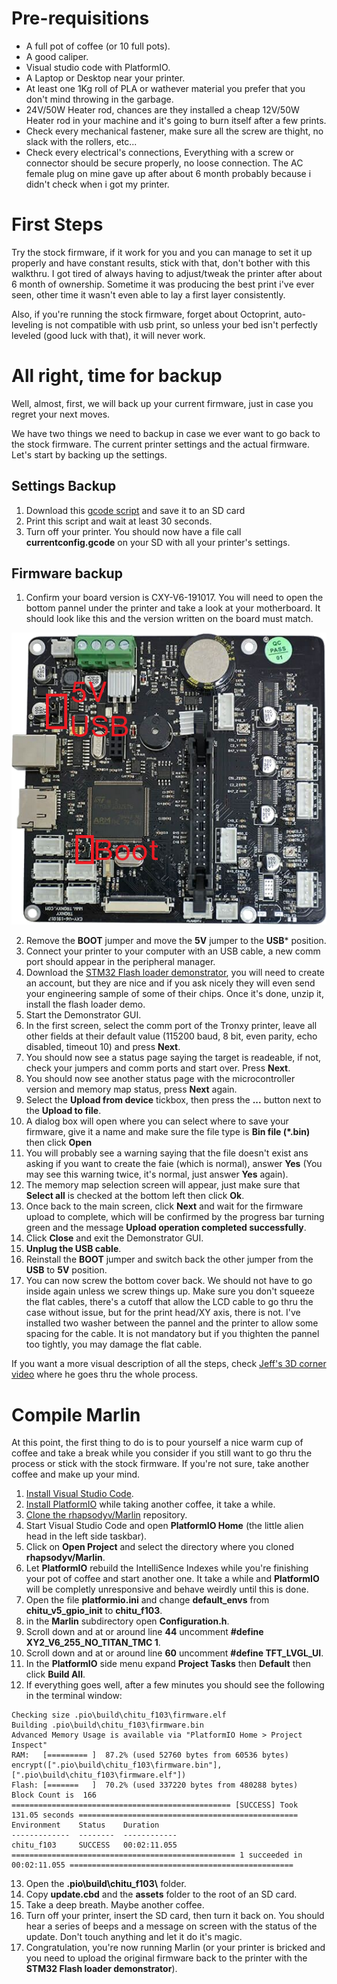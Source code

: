 # Pre-requisitions
- A full pot of coffee (or 10 full pots).
- A good caliper.
- Visual studio code with PlatformIO.
- A Laptop or Desktop near your printer.
- At least one 1Kg roll of PLA or wathever material you prefer that you don't mind throwing in the garbage.
- 24V/50W Heater rod, chances are they installed a cheap 12V/50W Heater rod in your machine and it's going to burn itself after a few prints.
- Check every mechanical fastener, make sure all the screw are thight, no slack with the rollers, etc...
- Check every electrical's connections, Everything with a screw or connector should be secure properly, no loose connection. The AC female plug on mine gave up after about 6 month probably because i didn't check when i got my printer.

# First Steps
Try the stock firmware, if it work for you and you can manage to set it up properly and have constant results, stick with that, don't bother with this walkthru. I got tired of always having to adjust/tweak the printer after about 6 month of ownership. Sometime it was producing the best print i've ever seen, other time it wasn't even able to lay a first layer consistently.

Also, if you're running the stock firmware, forget about Octoprint, auto-leveling is not compatible with usb print, so unless your bed isn't perfectly leveled (good luck with that), it will never work.

# All right, time for backup
Well, almost, first, we will back up your current firmware, just in case you regret your next moves.

We have two things we need to backup in case we ever want to go back to the stock firmware. The current printer settings and the actual firmware. Let's start by backing up the settings.

## Settings Backup
1. Download this [gcode script](https://raw.githubusercontent.com/EddyBeaupre/Tronxy-XY2-Pro/main/gcode/savesettings.gcode) and save it to an SD card
2. Print this script and wait at least 30 seconds.
3. Turn off your printer. You should now have a file call **currentconfig.gcode** on your SD with all your printer's settings.

## Firmware backup
1. Confirm your board version is CXY-V6-191017. You will need to open the bottom pannel under the printer and take a look at your motherboard. It should look like this and the version written on the board must match.

![CXY-V6-191017 Board](https://raw.githubusercontent.com/EddyBeaupre/Tronxy-XY2-Pro/main/images/tronxy%20CXY-V6-191017.png)

2. Remove the **BOOT** jumper and move the **5V** jumper to the **USB*** position.
3. Connect your printer to your computer with an USB cable, a new comm port should appear in the peripheral manager.
4. Download the  [STM32 Flash loader demonstrator](https://www.st.com/en/development-tools/flasher-stm32.html), you will need to create an account, but they are nice and if you ask nicely they will even send your engineering sample of some of their chips. Once it's done, unzip it, install the flash loader demo.
5. Start the Demonstrator GUI.
6. In the first screen, select the comm port of the Tronxy printer, leave all other fields at their default value (115200 baud, 8 bit, even parity, echo disabled, timeout 10) and press **Next**.
7. You should now see a status page saying the target is readeable, if not, check your jumpers and comm ports and start over. Press **Next**.
8. You should now see another status page with the microcontroller version and memory map status, press **Next** again.
9. Select the **Upload from device** tickbox, then press the  **...** button next to the **Upload to file**.
10. A dialog box will open where you can select where to save your firmware, give it a name and make sure the file type is **Bin file (\*.bin)** then click **Open**
11. You will probably see a warning saying that the file doesn't exist ans asking if you want to create the faie (which is normal), answer **Yes** (You may see this warning twice, it's normal, just answer **Yes** again).
12. The memory map selection screen will appear, just make sure that **Select all** is checked at the bottom left then click **Ok**.
13. Once back to the main screen, click **Next** and wait for the firmware upload to complete, which will be confirmed by the progress bar turning green and the message **Upload operation completed successfully**.
14. Click **Close** and exit the Demonstrator GUI.
15. **Unplug the USB cable**.
16. Reinstall the **BOOT** jumper and switch back the other jumper from the **USB** to **5V** position.
17. You can now screw the bottom cover back. We should not have to go inside again unless we screw things up. Make sure you don't squeeze the flat cables, there's a cutoff that allow the LCD cable to go thru the case without issue, but for the print head/XY axis, there is not. I've installed two washer between the pannel and the printer to allow some spacing for the cable. It is not mandatory but if you thighten the pannel too tightly, you may damage the flat cable.

If you want a more visual description of all the steps, check [Jeff's 3D corner video](https://www.youtube.com/watch?v=vL-JXBVUNRg) where he goes thru the whole process.

# Compile Marlin
At this point, the first thing to do is to pour yourself a nice warm cup of coffee and take a break while you consider if you still want to go thru the process or stick with the stock firmware. If you're not sure, take another coffee and make up your mind.

1. [Install Visual Studio Code](https://code.visualstudio.com/download).
2. [Install PlatformIO](https://platformio.org/install/ide?install=vscode) while taking another coffee, it take a while.
3. [Clone the rhapsodyv/Marlin](https://github.com/rhapsodyv/Marlin) repository.
4. Start Visual Studio Code and open **PlatformIO Home** (the little alien head in the left side taskbar).
5. Click on **Open Project** and select the directory where you cloned **rhapsodyv/Marlin**.
6. Let **PlatformIO** rebuild the IntelliSence Indexes while you're finishing your pot of coffee and start another one. It take a while and **PlatformIO** will be completly unresponsive and behave weirdly until this is done.
7. Open the file **platformio.ini** and change **default_envs** from **chitu_v5_gpio_init** to **chitu_f103**.
8. in the **Marlin** subdirectory open **Configuration.h**.
9. Scroll down and at or around line **44** uncomment **#define XY2_V6_255_NO_TITAN_TMC 1**.
10. Scroll down and at or around line **60** uncomment **#define TFT_LVGL_UI**.
11. In the **PlatformIO** side menu expand **Project Tasks** then **Default** then click **Build All**.
12. If everything goes well, after a few minutes you should see the following in the terminal window:

```
Checking size .pio\build\chitu_f103\firmware.elf
Building .pio\build\chitu_f103\firmware.bin
Advanced Memory Usage is available via "PlatformIO Home > Project Inspect"
RAM:   [========= ]  87.2% (used 52760 bytes from 60536 bytes)
encrypt([".pio\build\chitu_f103\firmware.bin"], [".pio\build\chitu_f103\firmware.elf"])
Flash: [=======   ]  70.2% (used 337220 bytes from 480288 bytes)
Block Count is  166
================================================= [SUCCESS] Took 131.05 seconds =================================================
Environment    Status    Duration
-------------  --------  ------------
chitu_f103     SUCCESS   00:02:11.055
================================================== 1 succeeded in 00:02:11.055 ==================================================
```

13. Open the **.pio\build\chitu_f103\\** folder.
14. Copy **update.cbd** and the **assets** folder to the root of an SD card.
15. Take a deep breath. Maybe another coffee.
16. Turn off your printer, insert the SD card, then turn it back on. You should hear a series of beeps and a message on screen with the status of the update. Don't touch anything and let it do it's magic.
17. Congratulation, you're now running Marlin (or your printer is bricked and you need to upload the original firmware back to the printer with the **STM32 Flash loader demonstrator**).

